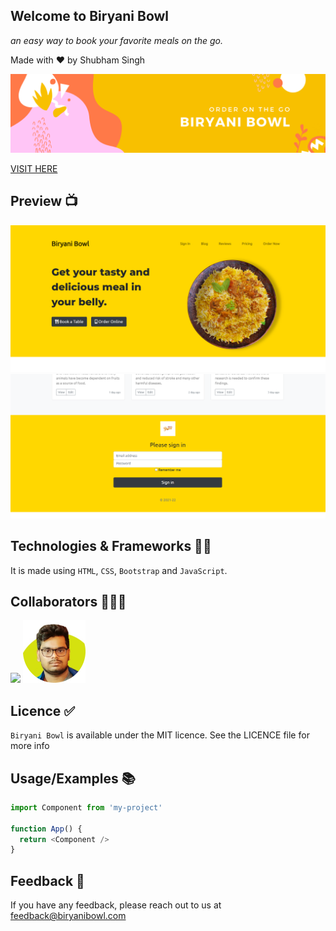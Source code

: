## Welcome to Biryani Bowl
_an easy way to book your favorite meals on the go._

Made with ❤️ by Shubham Singh

![image](biryani-bowl.png)

[VISIT HERE](https://codestarsingh.github.io/biryanibowl/ "Click here")

## Preview 📺

![App Screenshot](preview1.png)
<br>
![App Screenshot](preview2.png)

## Technologies & Frameworks 👨‍💻

It is made using `HTML`, `CSS`, `Bootstrap` and `JavaScript`.

## Collaborators 🧑‍🤝‍🧑

<p float="left">
  <img src="/me.png" width="100" />
  <img src="/raju-profile.jpg" width="100" />
</p>

## Licence ✅

`Biryani Bowl` is available under the MIT licence. See the LICENCE file for more info


## Usage/Examples 📚

```javascript
import Component from 'my-project'

function App() {
  return <Component />
}
```

## Feedback 🛃

If you have any feedback, please reach out to us at feedback@biryanibowl.com

  
